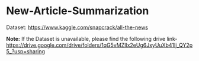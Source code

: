 # New-Article-Summarization
Dataset: https://www.kaggle.com/snapcrack/all-the-news

**Note:** If the Dataset is unavailable, please find the following drive link-
https://drive.google.com/drive/folders/1qG5vMZIlx2eUg6JxyUuXb41Ij_QY2p5_?usp=sharing
